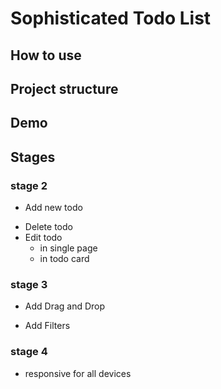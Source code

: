 # Sophisticated Todo List

## How to use
## Project structure
## Demo

## Stages

### stage 2
+ Add new todo
- Delete todo
- Edit todo
  - in single page
  - in todo card

### stage 3
- Add Drag and Drop
+ Add Filters

### stage 4
- responsive for all devices